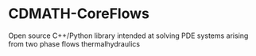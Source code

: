 # CDMATH-CoreFlows
Open source C++/Python library intended at solving PDE systems arising from two phase flows thermalhydraulics
